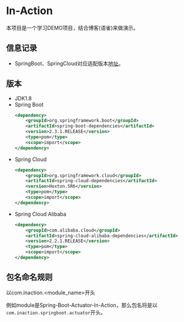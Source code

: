 # In-Action
本项目是一个学习DEMO项目，结合博客(语雀)来做演示。

## 信息记录
- SpringBoot、SpringCloud对应适配版本[地址](https://start.spring.io/actuator/info)。

## 版本
- JDK1.8
- Spring Boot
    ```xml
    <dependency>
        <groupId>org.springframework.boot</groupId>
        <artifactId>spring-boot-dependencies</artifactId>
        <version>2.3.1.RELEASE</version>
        <type>pom</type>
        <scope>import</scope>
    </dependency>
    ```
- Spring Cloud
    ```xml
    <dependency>
        <groupId>org.springframework.cloud</groupId>
        <artifactId>spring-cloud-dependencies</artifactId>
        <version>Hoxton.SR6</version>
        <type>pom</type>
        <scope>import</scope>
    </dependency>
    ```
- Spring Cloud Alibaba
    ```xml
    <dependency>
        <groupId>com.alibaba.cloud</groupId>
        <artifactId>spring-cloud-alibaba-dependencies</artifactId>
        <version>2.2.1.RELEASE</version>
        <type>pom</type>
        <scope>import</scope>
    </dependency>
    ```
  
## 包名命名规则
以com.inaction.<module_name>开头

例如module是Spring-Boot-Actuator-In-Action，那么包名将是以`com.inaction.springboot.actuator`开头。